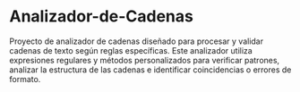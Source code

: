 # Analizador-de-Cadenas
Proyecto de analizador de cadenas diseñado para procesar y validar cadenas de texto según reglas específicas. Este analizador utiliza expresiones regulares y métodos personalizados para verificar patrones, analizar la estructura de las cadenas e identificar coincidencias o errores de formato.
